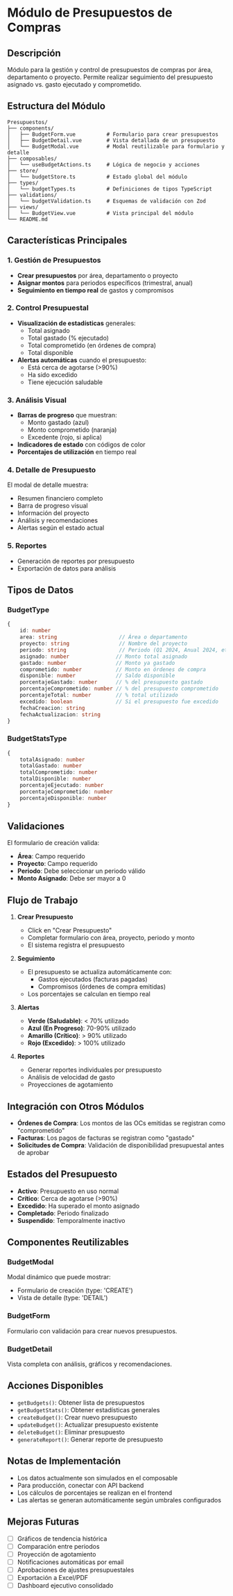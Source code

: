 # Módulo de Presupuestos de Compras

## Descripción
Módulo para la gestión y control de presupuestos de compras por área, departamento o proyecto. Permite realizar seguimiento del presupuesto asignado vs. gasto ejecutado y comprometido.

## Estructura del Módulo

```
Presupuestos/
├── components/
│   ├── BudgetForm.vue          # Formulario para crear presupuestos
│   ├── BudgetDetail.vue        # Vista detallada de un presupuesto
│   └── BudgetModal.vue         # Modal reutilizable para formulario y detalle
├── composables/
│   └── useBudgetActions.ts     # Lógica de negocio y acciones
├── store/
│   └── budgetStore.ts          # Estado global del módulo
├── types/
│   └── budgetTypes.ts          # Definiciones de tipos TypeScript
├── validations/
│   └── budgetValidation.ts     # Esquemas de validación con Zod
├── views/
│   └── BudgetView.vue          # Vista principal del módulo
└── README.md
```

## Características Principales

### 1. Gestión de Presupuestos
- **Crear presupuestos** por área, departamento o proyecto
- **Asignar montos** para periodos específicos (trimestral, anual)
- **Seguimiento en tiempo real** de gastos y compromisos

### 2. Control Presupuestal
- **Visualización de estadísticas** generales:
  - Total asignado
  - Total gastado (% ejecutado)
  - Total comprometido (en órdenes de compra)
  - Total disponible
- **Alertas automáticas** cuando el presupuesto:
  - Está cerca de agotarse (>90%)
  - Ha sido excedido
  - Tiene ejecución saludable

### 3. Análisis Visual
- **Barras de progreso** que muestran:
  - Monto gastado (azul)
  - Monto comprometido (naranja)
  - Excedente (rojo, si aplica)
- **Indicadores de estado** con códigos de color
- **Porcentajes de utilización** en tiempo real

### 4. Detalle de Presupuesto
El modal de detalle muestra:
- Resumen financiero completo
- Barra de progreso visual
- Información del proyecto
- Análisis y recomendaciones
- Alertas según el estado actual

### 5. Reportes
- Generación de reportes por presupuesto
- Exportación de datos para análisis

## Tipos de Datos

### BudgetType
```typescript
{
    id: number
    area: string                    // Área o departamento
    proyecto: string                // Nombre del proyecto
    periodo: string                 // Periodo (Q1 2024, Anual 2024, etc.)
    asignado: number               // Monto total asignado
    gastado: number                // Monto ya gastado
    comprometido: number           // Monto en órdenes de compra
    disponible: number             // Saldo disponible
    porcentajeGastado: number      // % del presupuesto gastado
    porcentajeComprometido: number // % del presupuesto comprometido
    porcentajeTotal: number        // % total utilizado
    excedido: boolean              // Si el presupuesto fue excedido
    fechaCreacion: string
    fechaActualizacion: string
}
```

### BudgetStatsType
```typescript
{
    totalAsignado: number
    totalGastado: number
    totalComprometido: number
    totalDisponible: number
    porcentajeEjecutado: number
    porcentajeComprometido: number
    porcentajeDisponible: number
}
```

## Validaciones

El formulario de creación valida:
- **Área**: Campo requerido
- **Proyecto**: Campo requerido
- **Periodo**: Debe seleccionar un periodo válido
- **Monto Asignado**: Debe ser mayor a 0

## Flujo de Trabajo

1. **Crear Presupuesto**
   - Click en "Crear Presupuesto"
   - Completar formulario con área, proyecto, periodo y monto
   - El sistema registra el presupuesto

2. **Seguimiento**
   - El presupuesto se actualiza automáticamente con:
     - Gastos ejecutados (facturas pagadas)
     - Compromisos (órdenes de compra emitidas)
   - Los porcentajes se calculan en tiempo real

3. **Alertas**
   - **Verde (Saludable)**: < 70% utilizado
   - **Azul (En Progreso)**: 70-90% utilizado
   - **Amarillo (Crítico)**: > 90% utilizado
   - **Rojo (Excedido)**: > 100% utilizado

4. **Reportes**
   - Generar reportes individuales por presupuesto
   - Análisis de velocidad de gasto
   - Proyecciones de agotamiento

## Integración con Otros Módulos

- **Órdenes de Compra**: Los montos de las OCs emitidas se registran como "comprometido"
- **Facturas**: Los pagos de facturas se registran como "gastado"
- **Solicitudes de Compra**: Validación de disponibilidad presupuestal antes de aprobar

## Estados del Presupuesto

- **Activo**: Presupuesto en uso normal
- **Crítico**: Cerca de agotarse (>90%)
- **Excedido**: Ha superado el monto asignado
- **Completado**: Periodo finalizado
- **Suspendido**: Temporalmente inactivo

## Componentes Reutilizables

### BudgetModal
Modal dinámico que puede mostrar:
- Formulario de creación (type: 'CREATE')
- Vista de detalle (type: 'DETAIL')

### BudgetForm
Formulario con validación para crear nuevos presupuestos.

### BudgetDetail
Vista completa con análisis, gráficos y recomendaciones.

## Acciones Disponibles

- `getBudgets()`: Obtener lista de presupuestos
- `getBudgetStats()`: Obtener estadísticas generales
- `createBudget()`: Crear nuevo presupuesto
- `updateBudget()`: Actualizar presupuesto existente
- `deleteBudget()`: Eliminar presupuesto
- `generateReport()`: Generar reporte de presupuesto

## Notas de Implementación

- Los datos actualmente son simulados en el composable
- Para producción, conectar con API backend
- Los cálculos de porcentajes se realizan en el frontend
- Las alertas se generan automáticamente según umbrales configurados

## Mejoras Futuras

- [ ] Gráficos de tendencia histórica
- [ ] Comparación entre periodos
- [ ] Proyección de agotamiento
- [ ] Notificaciones automáticas por email
- [ ] Aprobaciones de ajustes presupuestales
- [ ] Exportación a Excel/PDF
- [ ] Dashboard ejecutivo consolidado
